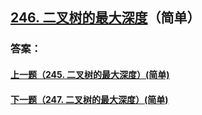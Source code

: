 ## [246. 二叉树的最大深度](https://leetcode-cn.com/problems/merge-two-sorted-lists/)（简单）





### 答案：



#### [上一题（245. 二叉树的最大深度）(简单)](https://github.com/sdwwld/leetCode/blob/master/src/main/java/com/wld/java/leetcode/leetCode0245.md)

#### [下一题（247. 二叉树的最大深度）(简单)](https://github.com/sdwwld/leetCode/blob/master/src/main/java/com/wld/java/leetcode/leetCode0247.md)